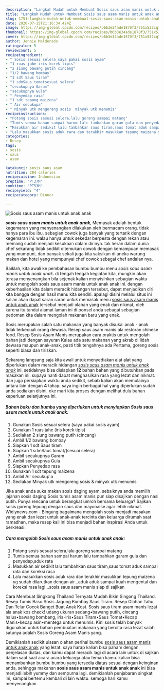 ```yaml
---
description: "Langkah Mudah untuk Membuat Sosis saus asam manis untuk anak anak, Lezat Sekali"
title: "Langkah Mudah untuk Membuat Sosis saus asam manis untuk anak anak, Lezat Sekali"
slug: 1751-langkah-mudah-untuk-membuat-sosis-saus-asam-manis-untuk-anak-anak-lezat-sekali
date: 2020-07-15T21:16:34.424Z
image: https://img-global.cpcdn.com/recipes/b6b3e34ade1870f3/751x532cq70/sosis-saus-asam-manis-untuk-anak-anak-foto-resep-utama.jpg
thumbnail: https://img-global.cpcdn.com/recipes/b6b3e34ade1870f3/751x532cq70/sosis-saus-asam-manis-untuk-anak-anak-foto-resep-utama.jpg
cover: https://img-global.cpcdn.com/recipes/b6b3e34ade1870f3/751x532cq70/sosis-saus-asam-manis-untuk-anak-anak-foto-resep-utama.jpg
author: Jennie Maldonado
ratingvalue: 5
reviewcount: 5
recipeingredient:
- " Sosis sesuai selera saya pakai sosis ayam"
- "1 ruas jahe iris korek tipis"
- "2 siung bawang putih cincang"
- "1/2 bawang bombay"
- "1 sdt Saus tiram"
- "1 sdmSaus tomatsesuai selera"
- "secukupnya Garam"
- "secukupnya Gula"
- " Penyedap rasa"
- "1 sdt tepung maizena"
- " Air secukupa"
- " Minyak utk mengoreng sosis  minyak utk menumis"
recipeinstructions:
- "Potong sosis sesuai selera,lalu goreng sampai matang"
- "Tumis semua bahan sampai harum lalu tambahkan garam gula dan penyedap,aduk rata"
- "Masukkan air sedikit lalu tambahkan saus tiram,saus tomat aduk sampai rata dan koreksi rasa"
- "Lalu masukkan sosis aduk rara dan terakhir masukkan tepung maizena yg sudah dilarutkan dengan air...aduk aduk sampai kuah mengental dan koreksi rasa lagi...sosis saus asam manis siap di sajikan"
categories:
- Resep
tags:
- sosis
- saus
- asam

katakunci: sosis saus asam 
nutrition: 284 calories
recipecuisine: Indonesian
preptime: "PT37M"
cooktime: "PT53M"
recipeyield: "4"
recipecategory: Dinner

---
```



![Sosis saus asam manis untuk anak anak](https://img-global.cpcdn.com/recipes/b6b3e34ade1870f3/751x532cq70/sosis-saus-asam-manis-untuk-anak-anak-foto-resep-utama.jpg)

<b><i>sosis saus asam manis untuk anak anak</i></b>, Memasak adalah bentuk kegemaran yang menyenangkan dilakukan oleh bermacam orang. tidak hanya para ibu ibu, sebagian cowok juga banyak yang tertarik dengan kegemaran ini. walau hanya untuk sekedar berpesta dengan rekan atau memang sudah menjadi kesukaan dalam dirinya. tak heran dalam dunia chef sekarang tidak sedikit ditemukan cowok dengan kemampuan memasak yang mumpuni, dan banyak sekali juga kita saksikan di aneka warung makan dan hotel yang mempunyai chef cowok sebagai chef andalan nya.

Baiklah, kita awali ke pembahasan bumbu bumbu menu <i>sosis saus asam manis untuk anak anak</i>. di tengah tengah kegiatan kita, mungkin akan terasa menyenangkan bila sejenak kalian menyisihkan sebagian waktu untuk mengolah sosis saus asam manis untuk anak anak ini. dengan keberhasilan kita dalam meracik hidangan tersebut, dapat menjadikan diri kita bangga dengan hasil menu kita sendiri. apalagi disini melalui situs ini kalian akan dapat saran saran untuk memasak menu <u>sosis saus asam manis untuk anak anak</u> tersebut menjadi olahan yang enak dan nikmat, oleh karena itu tandai alamat laman ini di ponsel anda sebagai sebagian pedoman kita dalam mengolah makanan baru yang enak.

Sosis merupakan salah satu makanan yang banyak disukai anak - anak tidak terkecuali orang dewasa. Resep saus asam manis ala restoran chinese food. Resep Sosis Asam Manis merupakan cara praktis untuk mengolah bahan jadi dengan sayuran Kalau ada satu makanan yang akrab di lidah dewasa maupun anak-anak, pasti titik tengahnya ada Pertama, goreng sosis seperti biasa dan tiriskan.


Sekarang langsung saja kita awali untuk menyediakan alat alat yang diperlukan dalam meracik hidangan <u><i>sosis saus asam manis untuk anak anak</i></u> ini. setidaknya bisa disiapkan <b>12</b> bahan bahan yang dibutuhkan pada masakan ini. supaya nanti dapat menghasilkan rasa yang lezat dan nikmat. dan juga persiapkan waktu anda sedikit, sebab kalian akan memulainya antara lain dengan <b>4</b> tahap. saya ingin berbagai hal yang diperlukan sudah anda sediakan disini, oke mari kita proses dengan melihat dulu bahan keperluan selanjutnya ini.

<!--inarticleads1-->

##### Bahan baku dan bumbu yang diperlukan untuk menyiapkan Sosis saus asam manis untuk anak anak:

1. Gunakan  Sosis sesuai selera (saya pakai sosis ayam)
1. Gunakan 1 ruas jahe (iris korek tipis)
1. Sediakan 2 siung bawang putih (cincang)
1. Ambil 1/2 bawang bombay
1. Siapkan 1 sdt Saus tiram
1. Siapkan 1 sdmSaus tomat/(sesuai selera)
1. Ambil secukupnya Garam
1. Ambil secukupnya Gula
1. Siapkan  Penyedap rasa
1. Gunakan 1 sdt tepung maizena
1. Ambil  Air secukup&#39;a
1. Sediakan  Minyak utk mengoreng sosis &amp; minyak utk menumis


Jika anak anda suka makan sosis daging ayam, sebaiknya anda memilih jajanan sosis daging Sosis tumis asam manis pun siap disajikan dengan nasi putih. Punya rencana untuk berangkat umroh bersama keluarga? Sajikan sosis goreng tepung dengan saus dan mayonaise agar lebih nikmat. Widiynews.com - Bingung bagaimana mengolah sosis menjadi masakan yang enak dan lezat untuk anak-anak tercinta dan keluarga dirumah saat ramadhan, maka resep kali ini bisa menjadi bahan inspirasi Anda untuk berkreasi. 

<!--inarticleads2-->

##### Cara mengolah Sosis saus asam manis untuk anak anak:

1. Potong sosis sesuai selera,lalu goreng sampai matang
1. Tumis semua bahan sampai harum lalu tambahkan garam gula dan penyedap,aduk rata
1. Masukkan air sedikit lalu tambahkan saus tiram,saus tomat aduk sampai rata dan koreksi rasa
1. Lalu masukkan sosis aduk rara dan terakhir masukkan tepung maizena yg sudah dilarutkan dengan air...aduk aduk sampai kuah mengental dan koreksi rasa lagi...sosis saus asam manis siap di sajikan


Cara Membuat Singkong Thailand Ternyata Mudah Bikin Singong Thailand. Resep Tumis Baso Sosis Jagung Bombay Saus Tiram. Resep Olahan Tahu Dan Telur Cocok Banget Buat Anak Kost. Sosis saus tiram asam manis lezat ala anak kos check! udang ukuran sedang•bawang putih, cincang halus•bawang bombang, iris-iris•Saus Tiram•Saus Tomat•Kecap Manis•kecap asin•mentega untuk menumis. Kini sosis telah banyak digunakan untuk bahan pembuatan makanan yang bercita rasa lezat salah satunya adalah Sosis Goreng Asam Manis yang. 

Demikianlah sedikit ulasan olahan perihal bumbu <u>sosis saus asam manis untuk anak anak</u> yang lezat. saya harap kalian bisa paham dengan penjelasan diatas, dan kamu dapat meracik lagi di acara lain untuk di sajikan dalam saat saat acara acara keluarga atau teman kamu. kalian bisa menambahkan bumbu bumbu yang tersedia diatas sesuai dengan keinginan anda, sehingga makanan <b>sosis saus asam manis untuk anak anak</b> ini bisa menjadi lebih yummy dan sempurna lagi. demikianlah penjabaran singkat ini, sampai bertemu kembali di lain waktu. semoga hari kamu menyenangkan.
